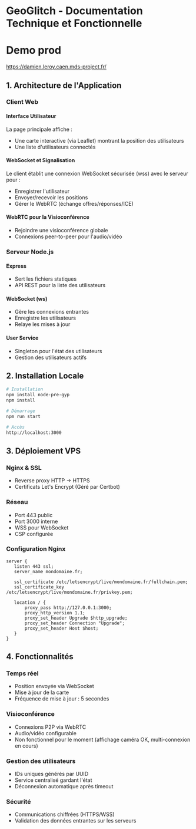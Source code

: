 # GeoGlitch - Documentation Technique et Fonctionnelle 

# Demo prod

https://damien.leroy.caen.mds-project.fr/

## 1. Architecture de l'Application

### Client Web

#### Interface Utilisateur
La page principale affiche :
* Une carte interactive (via Leaflet) montrant la position des utilisateurs
* Une liste d'utilisateurs connectés

#### WebSocket et Signalisation
Le client établit une connexion WebSocket sécurisée (wss) avec le serveur pour :
* Enregistrer l'utilisateur
* Envoyer/recevoir les positions
* Gérer le WebRTC (échange offres/réponses/ICE)

#### WebRTC pour la Visioconférence
* Rejoindre une visioconférence globale
* Connexions peer-to-peer pour l'audio/vidéo

### Serveur Node.js

#### Express
* Sert les fichiers statiques
* API REST pour la liste des utilisateurs

#### WebSocket (ws)
* Gère les connexions entrantes
* Enregistre les utilisateurs 
* Relaye les mises à jour

#### User Service
* Singleton pour l'état des utilisateurs
* Gestion des utilisateurs actifs

## 2. Installation Locale

```bash
# Installation
npm install node-pre-gyp
npm install

# Démarrage
npm run start

# Accès
http://localhost:3000
```

## 3. Déploiement VPS

### Nginx & SSL
* Reverse proxy HTTP → HTTPS
* Certificats Let's Encrypt (Géré par Certbot)

### Réseau
* Port 443 public
* Port 3000 interne
* WSS pour WebSocket
* CSP configurée

### Configuration Nginx
```nginx
server {
   listen 443 ssl;
   server_name mondomaine.fr;

   ssl_certificate /etc/letsencrypt/live/mondomaine.fr/fullchain.pem;
   ssl_certificate_key /etc/letsencrypt/live/mondomaine.fr/privkey.pem;

   location / {
       proxy_pass http://127.0.0.1:3000;
       proxy_http_version 1.1;
       proxy_set_header Upgrade $http_upgrade;
       proxy_set_header Connection "Upgrade";
       proxy_set_header Host $host;
   }
}
```

## 4. Fonctionnalités

### Temps réel
* Position envoyée via WebSocket
* Mise à jour de la carte
* Fréquence de mise à jour : 5 secondes

### Visioconférence
* Connexions P2P via WebRTC
* Audio/vidéo configurable
* Non fonctionnel pour le moment (affichage caméra OK, multi-connexion en cours)

### Gestion des utilisateurs
* IDs uniques générés par UUID
* Service centralisé gardant l'état
* Déconnexion automatique après timeout

### Sécurité
* Communications chiffrées (HTTPS/WSS)
* Validation des données entrantes sur les serveurs